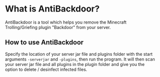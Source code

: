# What is AntiBackdoor?
AntiBackdoor is a tool which helps you remove the Minecraft Trolling/Griefing plugin "Backdoor" from your server.

## How to use AntiBackdoor
Specify the location of your server jar file and plugins folder with the start arguments `-serverjar` and `-plugins`, then run the program. It will then scan your server jar file and all plugins in the plugin folder and give you the option to delete / desinfect infected files.
